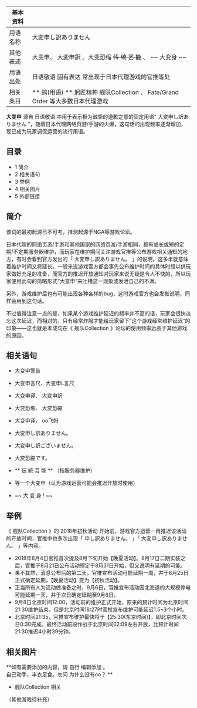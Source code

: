 |  **基本资料**  ||
|---|---|
|用语名称  |  大変申し訳ありません   |
|其他表述  |  大变申、  大変申訳  、大变恐缩  ~~传 统 艺 能~~ 、 ~~ 大变身  ~~  |
|用语出处  |  日语敬语  固有表达  常出现于日本代理游戏的官推等处   |
|相关条目  |  ** 鸽(用语)  ** 躬匠精神  舰队Collection  、  Fate/Grand Order  等大多数日本代理游戏   |
  
**大变申** 源自  日语敬语  中用于表示极为诚挚的道歉之意的固定用语“  大変申し訳ありません
”，随着日本代理网络页游/手游的火爆，这句话的出现频率逐渐增加，现已成为玩家调侃运营的流行用语。

##  目录

  * 1  简介 
  * 2  相关语句 
  * 3  举例 
  * 4  相关图片 
  * 5  外部链接 

##  简介

该词的最初起源已不可考，推测起源于NGA等游戏论坛。

日本代理的网络页游/手游和其他国家的网络页游/手游相同，都有或长或短的定期/不定期服务器维护，而玩家在维护期间关注游戏官推等公布游戏相关通知的地方，有时会看到官方发出的「
大変申し訳ありません。
」的说明，这多半就意味着维护时间又将延长。一般来说游戏官方都会事先公布维护时间的具体时段以供玩家做好充足的准备，而官方的推迟开放通知对玩家来说无疑是令人不快的，所以玩家便用此句的简略形式“大变申”来吐槽这一现象或发泄自己的不满。

另外，游戏维护后也有可能出现各种各样的bug，这时游戏官方也会发推说明，同样会用到这句话。

不过值得注意一点的是，如果某个游戏维护延迟的频率并不高的话，玩家会很快淡忘这次延迟，而相对的，只有经常炸服才能给玩家留下“这个游戏经常维护延迟”的印象——这也就是本成句在《
舰队Collection  》论坛的使用频率远高于其他游戏的原因。

##  相关语句

  * 大变申警告 
  * 大变申言尺、大变申L言尺 
  * 大变申译、  大変申訳 
  * 大变恐缩、  大変恐縮 
  * 大变申译，  oo飞妈 
  * 大変申し訳ありません。 

  * 大変申し訳ございません。 
  * 大変恐縮です。 
  * ** 伝 統 芸 能  ** （指服务器维护） 
  * 等一个大变申（认为游戏运营可能会推迟开放时使用） 
  * ~~ 大 变 身 !  ~~

##  举例

《  舰队Collection  》的  2018年初秋活动  开始前，游戏官方运营一再推迟该活动的开放时间，官推中也多次出现「  申し訳ありません。
」「  大変申し訳ありません。  」等内容。

  * 2018年8月4日官推首次提及8月下旬开始【晚夏活动】。8月17日二期实装之后，官推于8月21日公布活动预定于8月31日开始，但又说明有延期的可能。 
  * 果不其然，消息公布后的第二天，官推宣布活动可能延期一周，并于8月25日正式确定延期，【晚夏活动】变为【初秋活动】。 
  * 正当所有人为活动做准备之时，9月6日，官推宣布活动因北海道的大规模停电可能延期一天，并于次日确定延期至9月8日。 
  * 9月8日北京时间12:00，活动前的维护正式开始，原来的预计时间为北京时间21:30维护结束，但是北京时间18:27时官推宣布维护可能延迟1.5~3个小时。 
  * 北京时间21:35，官推宣布维护最快将于【25:30(东京时间)】，即北京时间次日0:30完成。最终活动前段作战于北京时间02:09左右开放，比预计时间21:30推迟4小时39分钟。 

##  相关图片

**如有需要添加的内容，请 自行  编辑添加  。  
自己动手，丰衣足食。勿问  为什么没有oo？  **

  * 舰队Collection  相关 

（其他游戏待补充）